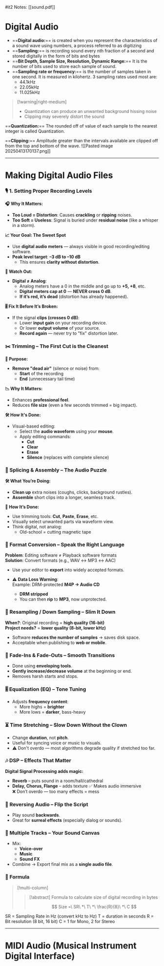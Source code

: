 #it2  Notes: [[sound.pdf]]

# Digital Audio

- ==**Digital audio:**== is created when you represent the characteristics of a sound wave using numbers, a process referred to as digitizing
- ==**Sampling:**== is recording sound every nth fraction of a second and stored digitally in the form of bits and bytes
- ==**Bit Depth, Sample Size, Resolution, Dynamic Range:**== It is the number of bits used to store each sample of sound.
- ==**Sampling rate or frequency:**== is the number of samples taken in one second. It is measured in kilohertz.
	3 sampling rates used most are:
	- 44.1kHz
	- 22.05kHz
	- 11.025kHz

>[!warning|right-medium]
>- Quantization can produce an unwanted background hissing noise
>- Clipping may severely distort the sound

==**Quantization:**== The rounded off of value of each sample to the nearest integer is called Quantization.

==**Clipping:**== Amplitude greater than the intervals available are clipped off from the top and bottom of the wave.
![[Pasted image 20250413170137.png]]

---

# Making Digital Audio Files

### 🎙️ **1.** Setting Proper Recording Levels

**🎧 Why It Matters:**
- **Too Loud = Distortion**: Causes **crackling** or **ripping** noises.
- **Too Soft = Useless**: Signal is buried under **residual noise** (like a whisper in a storm).

**📈 Your Goal: The Sweet Spot**
- Use **digital audio meters** — always visible in good recording/editing software.
- **Peak level target**: **–3 dB to –10 dB**
    - This ensures **clarity without distortion**.

**🚨 Watch Out:**
- **Digital ≠ Analog**:
    - Analog meters have a 0 in the middle and go up to **+5, +8**, etc.
    - **Digital meters cap at 0** — **NEVER cross 0 dB**.
    - **If it’s red, it’s dead** (distortion has already happened).

**🎚️ Fix It Before It’s Broken:**
- If the signal **clips (crosses 0 dB)**:
    - Lower **input gain** on your recording device.
    - Or lower **output volume** of your source.
    - **Record again** — never try to "fix" distortion later.

### ✂️ Trimming – The First Cut is the Cleanest

**🎯 Purpose:**
- **Remove "dead air"** (silence or noise) from:
    - **Start** of the recording
    - **End** (unnecessary tail time)

**📉 Why It Matters:**
- Enhances **professional feel**.
- Reduces **file size** (even a few seconds trimmed = big impact).

**🛠️ How It's Done:**
- Visual-based editing:
    - Select the **audio waveform** using your **mouse**.
    - Apply editing commands:
        - **Cut**
        - **Clear**
        - **Erase**
        - **Silence** (replaces with complete silence)

### 🧩 Splicing & Assembly – The Audio Puzzle

**🛠️ What You’re Doing:**
- **Clean up** extra noises (coughs, clicks, background rustles).
- **Assemble** short clips into a longer, seamless track.

**🔧 How It’s Done:**
- Use trimming tools: **Cut**, **Paste**, **Erase**, etc.
- Visually select unwanted parts via waveform view.
- Think digital, not analog:
    - Old-school = cutting magnetic tape

### 🔄 Format Conversion – Speak the Right Language

**Problem**: Editing software ≠ Playback software formats  
**Solution**: Convert formats (e.g., WAV ↔ MP3 ↔ AAC)
- Use your editor to **export** into widely accepted formats.
    
- ⚠️ **Data Loss Warning**:  
    Example: DRM-protected **M4P → Audio CD**
    - **DRM stripped**
    - You can then **rip** to **MP3**, now unprotected.

### 🔽 Resampling / Down Sampling – Slim It Down

**When?**: Original recording = **high quality (16-bit)**  
**Project needs?** = **lower quality (8-bit, lower kHz)**
- Software **reduces the number of samples** → saves disk space.
- Acceptable when publishing to **web or mobile**.

### 🌄 Fade-Ins & Fade-Outs – Smooth Transitions

- Done using **enveloping tools**.
- **Gently increase/decrease volume** at the beginning or end.
- Removes harsh starts and stops.

### 🎚️ Equalization (EQ) – Tone Tuning

- Adjusts **frequency content**:
    - More highs = **brighter**
    - More lows = **darker**, bass-heavy
### ⏳ Time Stretching – Slow Down Without the Clown

- Change **duration**, not **pitch**.
- Useful for syncing voice or music to visuals.
- ⚠️ Don't overdo — most algorithms degrade quality if stretched too far.

### 🎶 DSP – Effects That Matter

**Digital Signal Processing adds magic:**
- **Reverb** – puts sound in a room/hall/cathedral
- **Delay, Chorus, Flange** – adds texture
✅ Makes audio immersive  
❌ Don’t overdo — too many effects = mess

### 🔁 Reversing Audio – Flip the Script

- Play sound **backwards**.
- Great for **surreal effects** (especially dialog or sounds).
### 🧵 Multiple Tracks – Your Sound Canvas

- Mix:
    - **Voice-over**
    - **Music**
    - **Sound FX**
- Combine → Export final mix as a **single audio file**.

### 🧮 Formula 
 
>[!multi-column]
>>[!abstract] Formula to calculate size of digital recording in bytes
>> 
>>$$ Size =\ SR\ *\ T\ *\ \frac{R}{8}\ *\ C $$

SR = Sampling Rate in Hz (convert kHz to Hz)
T = duration in seconds
R = Bit resolution (8 bit, 16 bit)
C = 1 for Mono, 2 for Stereo

---

# MIDI Audio (Musical Instrument Digital Interface)
